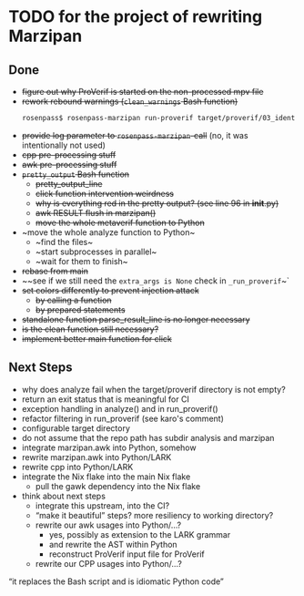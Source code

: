 # TODO for the project of rewriting Marzipan

## Done

* ~~figure out why ProVerif is started on the non-processed mpv file~~
* ~~rework rebound warnings (`clean_warnings` Bash function)~~
  ```bash
  rosenpass$ rosenpass-marzipan run-proverif target/proverif/03_identity_hiding_responder.entry.o.pv target/proverif/03_identity_hiding_responder.entry.log
  ```
* ~~provide log parameter to `rosenpass-marzipan`-call~~ (no, it was intentionally not used)
* ~~cpp pre-processing stuff~~
* ~~awk pre-processing stuff~~
* ~~`pretty_output` Bash function~~
  * ~~pretty_output_line~~
  * ~~click function intervention weirdness~~
  * ~~why is everything red in the pretty output? (see line 96 in __init__.py)~~
  * ~~awk RESULT flush in marzipan()~~
  * ~~move the whole metaverif function to Python~~
* ~move the whole analyze function to Python~
  * ~find the files~
  * ~start subprocesses in parallel~
  * ~wait for them to finish~
* ~~rebase from main~~
* ~~see if we still need the `extra_args is None` check in `_run_proverif`~`
* ~~set colors differently to prevent injection attack~~
  * ~~by calling a function~~
  * ~~by prepared statements~~
* ~~standalone function parse_result_line is no longer necessary~~
* ~~is the clean function still necessary?~~
* ~~implement better main function for click~~

## Next Steps

* why does analyze fail when the target/proverif directory is not empty?
* return an exit status that is meaningful for CI
* exception handling in analyze() and in run_proverif()
* refactor filtering in run_proverif (see karo's comment)
* configurable target directory
* do not assume that the repo path has subdir analysis and marzipan
* integrate marzipan.awk into Python, somehow
* rewrite marzipan.awk into Python/LARK
* rewrite cpp into Python/LARK
* integrate the Nix flake into the main Nix flake
  * pull the gawk dependency into the Nix flake
* think about next steps
  * integrate this upstream, into the CI?
  * “make it beautiful” steps? more resiliency to working directory?
  * rewrite our awk usages into Python/…?
    * yes, possibly as extension to the LARK grammar
    * and rewrite the AST within Python
    * reconstruct ProVerif input file for ProVerif
  * rewrite our CPP usages into Python/…?


“it replaces the Bash script and is idiomatic Python code”
